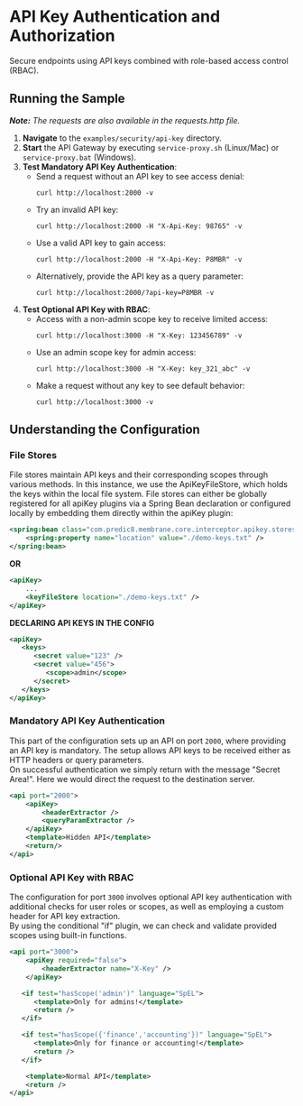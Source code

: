 # API Key Authentication and Authorization

Secure endpoints using API keys combined with role-based access control (RBAC).

## Running the Sample
***Note:*** *The requests are also available in the requests.http file.*

1. **Navigate** to the `examples/security/api-key` directory.
2. **Start** the API Gateway by executing `service-proxy.sh` (Linux/Mac) or `service-proxy.bat` (Windows).
3. **Test Mandatory API Key Authentication**:
    - Send a request without an API key to see access denial:
      ```
      curl http://localhost:2000 -v
      ```
    - Try an invalid API key:
      ```
      curl http://localhost:2000 -H "X-Api-Key: 98765" -v
      ```
    - Use a valid API key to gain access:
      ```
      curl http://localhost:2000 -H "X-Api-Key: P8MBR" -v
      ```
    - Alternatively, provide the API key as a query parameter:
      ```
      curl http://localhost:2000/?api-key=P8MBR -v
      ```
4. **Test Optional API Key with RBAC**:
    - Access with a non-admin scope key to receive limited access:
      ```
      curl http://localhost:3000 -H "X-Key: 123456789" -v
      ```
    - Use an admin scope key for admin access:
      ```
      curl http://localhost:3000 -H "X-Key: key_321_abc" -v
      ```
    - Make a request without any key to see default behavior:
      ```
      curl http://localhost:3000 -v
      ```

## Understanding the Configuration

### File Stores
File stores maintain API keys and their corresponding scopes through various methods. In this instance, we use the ApiKeyFileStore, which holds the keys within the local file system. File stores can either be globally registered for all apiKey plugins via a Spring Bean declaration or configured locally by embedding them directly within the apiKey plugin:

```xml
<spring:bean class="com.predic8.membrane.core.interceptor.apikey.stores.ApiKeyFileStore">
    <spring:property name="location" value="./demo-keys.txt" />
</spring:bean>
```
**OR**
```xml
<apiKey>
    ...
    <keyFileStore location="./demo-keys.txt" />
</apiKey>
```

**DECLARING API KEYS IN THE CONFIG**

```xml
<apiKey>
   <keys>
      <secret value="123" />
      <secret value="456">
         <scope>admin</scope>
      </secret>
   </keys>
</apiKey>
```


### Mandatory API Key Authentication
This part of the configuration sets up an API on port `2000`, where providing an API key is mandatory. The setup allows API keys to be received either as HTTP headers or query parameters.  
On successful authentication we simply return with the message "Secret Area!". Here we would direct the request to the destination server.

```xml
<api port="2000">
    <apiKey>
        <headerExtractor />
        <queryParamExtractor />
    </apiKey>
    <template>Hidden API</template>
    <return/>
</api>
```
###  Optional API Key with RBAC
The configuration for port `3000` involves optional API key authentication with additional checks for user roles or scopes, as well as employing a custom header for API key extraction.  
By using the conditional "if" plugin, we can check and validate provided scopes using built-in functions.

```xml
<api port="3000">
    <apiKey required="false">
        <headerExtractor name="X-Key" />
    </apiKey>

   <if test="hasScope('admin')" language="SpEL">
      <template>Only for admins!</template>
      <return />
   </if>

   <if test="hasScope({'finance','accounting'})" language="SpEL">
      <template>Only for finance or accounting!</template>
      <return />
   </if>

    <template>Normal API</template>
    <return />
</api>
```
